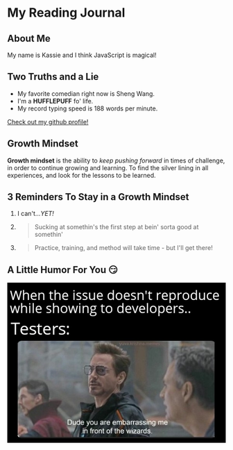 # My Reading Journal

## About Me

My name is Kassie and I think JavaScript is magical!

## Two Truths and a Lie

- My favorite comedian right now is Sheng Wang.
- I'm a **HUFFLEPUFF** fo' life.
- My record typing speed is 188 words per minute.

[Check out my github profile!](https://github.com/kassiebradshaw)

## Growth Mindset

**Growth mindset** is the ability to *keep pushing forward* in times of challenge, in order to continue growing and learning. To find the silver lining in all experiences, and look for the lessons to be learned.

## 3 Reminders To Stay in a Growth Mindset

1. I can't...*YET!*
2. > Sucking at somethin's the first step at bein' sorta good at somethin'
3. > Practice, training, and method will take time - but I'll get there!

## A Little Humor For You :smirk:
![Alt text goes here](embarrassing.jpeg)

